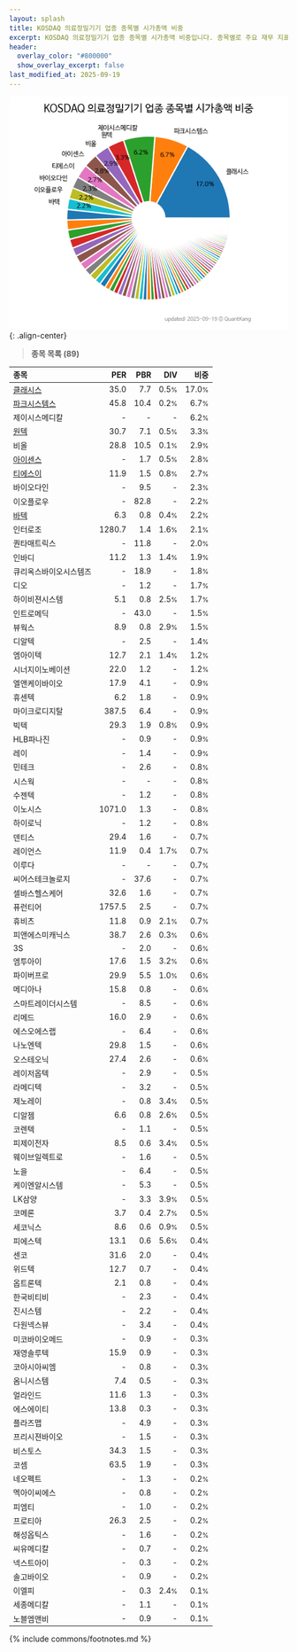 ```yaml
---
layout: splash
title: KOSDAQ 의료정밀기기 업종 종목별 시가총액 비중
excerpt: KOSDAQ 의료정밀기기 업종 종목별 시가총액 비중입니다. 종목별로 주요 재무 지표를 함께 표시합니다.
header:
  overlay_color: "#800000"
  show_overlay_excerpt: false
last_modified_at: 2025-09-19
---
```



![KOSDAQ 의료정밀기기 업종 종목별 시가총액 비중](/stats/sector/images/kosdaq_업종_의료정밀기기_종목.png){: .align-center}


> **종목 목록 (89)**<a id="list"></a>

| **종목** | **PER** | **PBR** | **DIV** | **비중** |
| :------- | ------: | ------: | ------: | -------: |
| [클래시스](/214150/) | 35.0 | 7.7 | 0.5<small>%</small> | 17.0<small>%</small> |
| [파크시스템스](/140860/) | 45.8 | 10.4 | 0.2<small>%</small> | 6.7<small>%</small> |
| 제이시스메디칼 | - | - | - | 6.2<small>%</small> |
| [원텍](/336570/) | 30.7 | 7.1 | 0.5<small>%</small> | 3.3<small>%</small> |
| 비올 | 28.8 | 10.5 | 0.1<small>%</small> | 2.9<small>%</small> |
| [아이센스](/099190/) | - | 1.7 | 0.5<small>%</small> | 2.8<small>%</small> |
| [티에스이](/131290/) | 11.9 | 1.5 | 0.8<small>%</small> | 2.7<small>%</small> |
| 바이오다인 | - | 9.5 | - | 2.3<small>%</small> |
| 이오플로우 | - | 82.8 | - | 2.2<small>%</small> |
| [바텍](/043150/) | 6.3 | 0.8 | 0.4<small>%</small> | 2.2<small>%</small> |
| 인터로조 | 1280.7 | 1.4 | 1.6<small>%</small> | 2.1<small>%</small> |
| 퀀타매트릭스 | - | 11.8 | - | 2.0<small>%</small> |
| 인바디 | 11.2 | 1.3 | 1.4<small>%</small> | 1.9<small>%</small> |
| 큐리옥스바이오시스템즈 | - | 18.9 | - | 1.8<small>%</small> |
| 디오 | - | 1.2 | - | 1.7<small>%</small> |
| 하이비젼시스템 | 5.1 | 0.8 | 2.5<small>%</small> | 1.7<small>%</small> |
| 인트로메딕 | - | 43.0 | - | 1.5<small>%</small> |
| 뷰웍스 | 8.9 | 0.8 | 2.9<small>%</small> | 1.5<small>%</small> |
| 디알텍 | - | 2.5 | - | 1.4<small>%</small> |
| 엠아이텍 | 12.7 | 2.1 | 1.4<small>%</small> | 1.2<small>%</small> |
| 시너지이노베이션 | 22.0 | 1.2 | - | 1.2<small>%</small> |
| 엘앤케이바이오 | 17.9 | 4.1 | - | 0.9<small>%</small> |
| 휴센텍 | 6.2 | 1.8 | - | 0.9<small>%</small> |
| 마이크로디지탈 | 387.5 | 6.4 | - | 0.9<small>%</small> |
| 빅텍 | 29.3 | 1.9 | 0.8<small>%</small> | 0.9<small>%</small> |
| HLB파나진 | - | 0.9 | - | 0.9<small>%</small> |
| 레이 | - | 1.4 | - | 0.9<small>%</small> |
| 민테크 | - | 2.6 | - | 0.8<small>%</small> |
| 시스웍 | - | - | - | 0.8<small>%</small> |
| 수젠텍 | - | 1.2 | - | 0.8<small>%</small> |
| 이노시스 | 1071.0 | 1.3 | - | 0.8<small>%</small> |
| 하이로닉 | - | 1.2 | - | 0.8<small>%</small> |
| 덴티스 | 29.4 | 1.6 | - | 0.7<small>%</small> |
| 레이언스 | 11.9 | 0.4 | 1.7<small>%</small> | 0.7<small>%</small> |
| 이루다 | - | - | - | 0.7<small>%</small> |
| 씨어스테크놀로지 | - | 37.6 | - | 0.7<small>%</small> |
| 셀바스헬스케어 | 32.6 | 1.6 | - | 0.7<small>%</small> |
| 퓨런티어 | 1757.5 | 2.5 | - | 0.7<small>%</small> |
| 휴비츠 | 11.8 | 0.9 | 2.1<small>%</small> | 0.7<small>%</small> |
| 피앤에스미캐닉스 | 38.7 | 2.6 | 0.3<small>%</small> | 0.6<small>%</small> |
| 3S | - | 2.0 | - | 0.6<small>%</small> |
| 엠투아이 | 17.6 | 1.5 | 3.2<small>%</small> | 0.6<small>%</small> |
| 파이버프로 | 29.9 | 5.5 | 1.0<small>%</small> | 0.6<small>%</small> |
| 메디아나 | 15.8 | 0.8 | - | 0.6<small>%</small> |
| 스마트레이더시스템 | - | 8.5 | - | 0.6<small>%</small> |
| 리메드 | 16.0 | 2.9 | - | 0.6<small>%</small> |
| 에스오에스랩 | - | 6.4 | - | 0.6<small>%</small> |
| 나노엔텍 | 29.8 | 1.5 | - | 0.6<small>%</small> |
| 오스테오닉 | 27.4 | 2.6 | - | 0.6<small>%</small> |
| 레이저옵텍 | - | 2.9 | - | 0.5<small>%</small> |
| 라메디텍 | - | 3.2 | - | 0.5<small>%</small> |
| 제노레이 | - | 0.8 | 3.4<small>%</small> | 0.5<small>%</small> |
| 디알젬 | 6.6 | 0.8 | 2.6<small>%</small> | 0.5<small>%</small> |
| 코렌텍 | - | 1.1 | - | 0.5<small>%</small> |
| 피제이전자 | 8.5 | 0.6 | 3.4<small>%</small> | 0.5<small>%</small> |
| 웨이브일렉트로 | - | 1.6 | - | 0.5<small>%</small> |
| 노을 | - | 6.4 | - | 0.5<small>%</small> |
| 케이엔알시스템 | - | 5.3 | - | 0.5<small>%</small> |
| LK삼양 | - | 3.3 | 3.9<small>%</small> | 0.5<small>%</small> |
| 코메론 | 3.7 | 0.4 | 2.7<small>%</small> | 0.5<small>%</small> |
| 세코닉스 | 8.6 | 0.6 | 0.9<small>%</small> | 0.5<small>%</small> |
| 피에스텍 | 13.1 | 0.6 | 5.6<small>%</small> | 0.4<small>%</small> |
| 센코 | 31.6 | 2.0 | - | 0.4<small>%</small> |
| 위드텍 | 12.7 | 0.7 | - | 0.4<small>%</small> |
| 옵트론텍 | 2.1 | 0.8 | - | 0.4<small>%</small> |
| 한국비티비 | - | 2.3 | - | 0.4<small>%</small> |
| 진시스템 | - | 2.2 | - | 0.4<small>%</small> |
| 다원넥스뷰 | - | 3.4 | - | 0.4<small>%</small> |
| 미코바이오메드 | - | 0.9 | - | 0.3<small>%</small> |
| 재영솔루텍 | 15.9 | 0.9 | - | 0.3<small>%</small> |
| 코아시아씨엠 | - | 0.8 | - | 0.3<small>%</small> |
| 옴니시스템 | 7.4 | 0.5 | - | 0.3<small>%</small> |
| 얼라인드 | 11.6 | 1.3 | - | 0.3<small>%</small> |
| 에스에이티 | 13.8 | 0.3 | - | 0.3<small>%</small> |
| 플라즈맵 | - | 4.9 | - | 0.3<small>%</small> |
| 프리시젼바이오 | - | 1.5 | - | 0.3<small>%</small> |
| 비스토스 | 34.3 | 1.5 | - | 0.3<small>%</small> |
| 코셈 | 63.5 | 1.9 | - | 0.3<small>%</small> |
| 네오펙트 | - | 1.3 | - | 0.2<small>%</small> |
| 멕아이씨에스 | - | 0.8 | - | 0.2<small>%</small> |
| 피엠티 | - | 1.0 | - | 0.2<small>%</small> |
| 프로티아 | 26.3 | 2.5 | - | 0.2<small>%</small> |
| 해성옵틱스 | - | 1.6 | - | 0.2<small>%</small> |
| 씨유메디칼 | - | 0.7 | - | 0.2<small>%</small> |
| 넥스트아이 | - | 0.3 | - | 0.2<small>%</small> |
| 솔고바이오 | - | 0.9 | - | 0.2<small>%</small> |
| 이엘피 | - | 0.3 | 2.4<small>%</small> | 0.1<small>%</small> |
| 세종메디칼 | - | 1.1 | - | 0.1<small>%</small> |
| 노블엠앤비 | - | 0.9 | - | 0.1<small>%</small> |

{% include commons/footnotes.md %}